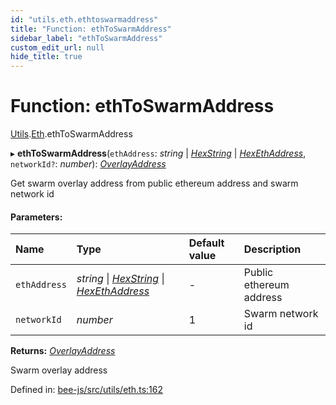 ```yaml
---
id: "utils.eth.ethtoswarmaddress"
title: "Function: ethToSwarmAddress"
sidebar_label: "ethToSwarmAddress"
custom_edit_url: null
hide_title: true
---
```


# Function: ethToSwarmAddress

[Utils](../modules/utils.md).[Eth](../modules/utils.eth.md).ethToSwarmAddress

▸ **ethToSwarmAddress**(`ethAddress`: *string* \| [*HexString*](../types/utils.hex.hexstring.md) \| [*HexEthAddress*](../types/utils.eth.hexethaddress.md), `networkId?`: *number*): [*OverlayAddress*](../types/utils.eth.overlayaddress.md)

Get swarm overlay address from public ethereum address and swarm network id

#### Parameters:

Name | Type | Default value | Description |
:------ | :------ | :------ | :------ |
`ethAddress` | *string* \| [*HexString*](../types/utils.hex.hexstring.md) \| [*HexEthAddress*](../types/utils.eth.hexethaddress.md) | - | Public ethereum address   |
`networkId` | *number* | 1 | Swarm network id    |

**Returns:** [*OverlayAddress*](../types/utils.eth.overlayaddress.md)

Swarm overlay address

Defined in: [bee-js/src/utils/eth.ts:162](https://github.com/ethersphere/bee-js/blob/9a547fe/src/utils/eth.ts#L162)
